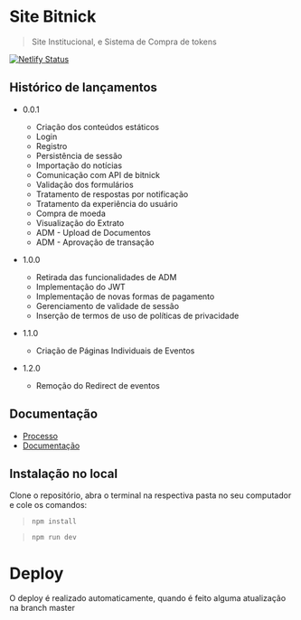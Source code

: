 # Site Bitnick
> Site Institucional, e Sistema de Compra de tokens

[![Netlify Status](https://api.netlify.com/api/v1/badges/4f28f816-bae6-48a9-9168-3dd677ac24e5/deploy-status)](https://app.netlify.com/sites/nifty-morse-1d900a/deploys)


## Histórico de lançamentos

* 0.0.1
    *  Criação dos conteúdos estáticos
    * Login
    * Registro
    * Persistência de sessão
    * Importação do notícias
    * Comunicação com API de bitnick
    * Validação dos formulários
    * Tratamento de respostas por notificação
    * Tratamento da experiência do usuário
    * Compra de moeda
    * Visualização do Extrato
    * ADM - Upload de Documentos
    * ADM - Aprovação de transação

* 1.0.0
    * Retirada das funcionalidades de ADM
    * Implementação do JWT
    * Implementação de novas formas de pagamento
    * Gerenciamento de validade de sessão
    * Inserção de termos de uso de políticas de privacidade

* 1.1.0
    * Criação de Páginas Individuais de Eventos
 
* 1.2.0
    * Remoção do Redirect de eventos


## Documentação

* [Processo](https://gitlab.com/organik/management?nav_source=navbar#processo)
* [Documentação](https://gitlab.com/organik/management?nav_source=navbar#documenta%C3%A7%C3%A3o)

## Instalação no local
Clone o repositório, abra o terminal na respectiva pasta no seu computador e cole os comandos:

>`npm install`

>`npm run dev`

# Deploy
O deploy é realizado automaticamente, quando é feito alguma atualização na branch master
